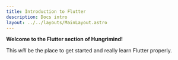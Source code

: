 ```yaml
---
title: Introduction to Flutter
description: Docs intro
layout: ../../layouts/MainLayout.astro
---
```


**Welcome to the Flutter section of Hungrimind!**

This _will_ be the place to get started and really learn Flutter properly.

